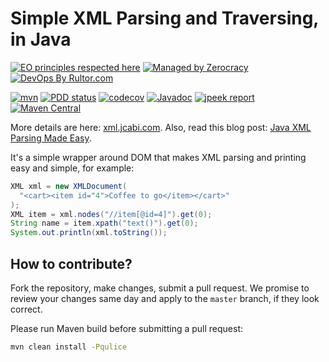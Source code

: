 # Simple XML Parsing and Traversing, in Java

[![EO principles respected here](https://www.elegantobjects.org/badge.svg)](https://www.elegantobjects.org)
[![Managed by Zerocracy](https://www.0crat.com/badge/C3RUBL5H9.svg)](https://www.0crat.com/p/C3RUBL5H9)
[![DevOps By Rultor.com](http://www.rultor.com/b/jcabi/jcabi-xml)](http://www.rultor.com/p/jcabi/jcabi-xml)

[![mvn](https://github.com/jcabi/jcabi-xml/actions/workflows/mvn.yml/badge.svg)](https://github.com/jcabi/jcabi-xml/actions/workflows/mvn.yml)
[![PDD status](http://www.0pdd.com/svg?name=jcabi/jcabi-xml)](http://www.0pdd.com/p?name=jcabi/jcabi-xml)
[![codecov](https://codecov.io/gh/jcabi/jcabi-xml/branch/master/graph/badge.svg)](https://codecov.io/gh/jcabi/jcabi-xml)
[![Javadoc](https://javadoc.io/badge/com.jcabi/jcabi-xml.svg)](http://www.javadoc.io/doc/com.jcabi/jcabi-xml)
[![jpeek report](https://i.jpeek.org/com.jcabi/jcabi-xml/badge.svg)](https://i.jpeek.org/com.jcabi/jcabi-xml/)
[![Maven Central](https://maven-badges.herokuapp.com/maven-central/com.jcabi/jcabi-xml/badge.svg)](https://maven-badges.herokuapp.com/maven-central/com.jcabi/jcabi-xml)

More details are here: [xml.jcabi.com](http://xml.jcabi.com/index.html).
Also, read this blog post: [Java XML Parsing Made Easy][blog].

It's a simple wrapper around DOM that makes XML parsing and printing
easy and simple, for example:

```java
XML xml = new XMLDocument(
  "<cart><item id="4">Coffee to go</item></cart>"
);
XML item = xml.nodes("//item[@id=4]").get(0);
String name = item.xpath("text()").get(0);
System.out.println(xml.toString());
```

## How to contribute?

Fork the repository, make changes, submit a pull request.
We promise to review your changes same day and apply to
the `master` branch, if they look correct.

Please run Maven build before submitting a pull request:

```bash
mvn clean install -Pqulice
```

[blog]: http://www.yegor256.com/2014/04/24/java-xml-parsing-and-traversing.html
